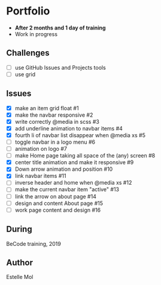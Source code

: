 # Portfolio
* **After 2 months and 1 day of training**
* Work in progress

## Challenges
* [ ] use GitHub Issues and Projects tools
* [ ] use grid

## Issues
* [x] make an item grid float #1
* [x] make the navbar responsive #2
* [x] write correctly @media in scss #3
* [x] add underline animation to navbar items #4
* [x] fourth li of navbar list disappear when @media xs #5
* [ ] toggle navbar in a logo menu #6
* [ ] animation on logo #7
* [ ] make Home page taking all space of the (any) screen #8
* [x] center title animation and make it responsive #9
* [x] Down arrow animation and position #10
* [x] link navbar items #11
* [ ] inverse header and home when @media xs #12
* [ ] make the current navbar item "active" #13
* [ ] link the arrow on about page #14
* [ ] design and content About page #15
* [ ] work page content and design #16

## During
BeCode training, 2019

## Author
Estelle Mol

